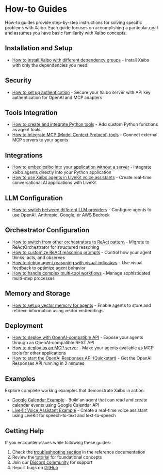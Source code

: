 # How-to Guides

How-to guides provide step-by-step instructions for solving specific problems with Xaibo. Each guide focuses on accomplishing a particular goal and assumes you have basic familiarity with Xaibo concepts.

## Installation and Setup

- [How to install Xaibo with different dependency groups](installation.md) - Install Xaibo with only the dependencies you need

## Security

- [How to set up authentication](authentication.md) - Secure your Xaibo server with API key authentication for OpenAI and MCP adapters

## Tools Integration

- [How to create and integrate Python tools](tools/python-tools.md) - Add custom Python functions as agent tools
- [How to integrate MCP (Model Context Protocol) tools](tools/mcp-tools.md) - Connect external MCP servers to your agents

## Integrations

- [How to embed xaibo into your application without a server](integrations/embed-xaibo-directly.md) - Integrate xaibo agents directly into your Python application
- [How to use Xaibo agents in LiveKit voice assistants](integrations/livekit-voice-assistant.md) - Create real-time conversational AI applications with LiveKit

## LLM Configuration

- [How to switch between different LLM providers](llm/switch-providers.md) - Configure agents to use OpenAI, Anthropic, Google, or AWS Bedrock

## Orchestrator Configuration

- [How to switch from other orchestrators to ReAct pattern](orchestrator/switch-to-react-pattern.md) - Migrate to ReActOrchestrator for structured reasoning
- [How to customize ReAct reasoning prompts](orchestrator/customize-react-prompts.md) - Control how your agent thinks, acts, and observes
- [How to debug agent reasoning with visual indicators](orchestrator/debug-agent-reasoning.md) - Use visual feedback to optimize agent behavior
- [How to handle complex multi-tool workflows](orchestrator/handle-complex-workflows.md) - Manage sophisticated multi-step processes

## Memory and Storage

- [How to set up vector memory for agents](memory/setup-vector-memory.md) - Enable agents to store and retrieve information using vector embeddings

## Deployment

- [How to deploy with OpenAI-compatible API](deployment/openai-api.md) - Expose your agents through an OpenAI-compatible REST API
- [How to deploy as an MCP server](deployment/mcp-server.md) - Make your agents available as MCP tools for other applications
- [How to start the OpenAI Responses API (Quickstart)](api/openai-responses-quickstart.md) - Get the OpenAI Responses API running in 2 minutes

## Examples

Explore complete working examples that demonstrate Xaibo in action:

- [Google Calendar Example](https://github.com/xpressai/xaibo/tree/main/examples/google_calendar_example) - Build an agent that can read and create calendar events using Google Calendar API
- [LiveKit Voice Assistant Example](https://github.com/xpressai/xaibo/tree/main/examples/livekit_example) - Create a real-time voice assistant using LiveKit for speech-to-text and text-to-speech

## Getting Help

If you encounter issues while following these guides:

1. Check the [troubleshooting section](../reference/troubleshooting.md) in the reference documentation
2. Review the [tutorial](../tutorial/index.md) for foundational concepts
3. Join our [Discord community](https://discord.gg/uASMzSSVKe) for support
4. Report bugs on [GitHub](https://github.com/xpressai/xaibo/issues)
